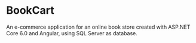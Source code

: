 # BookCart
An e-commerce application for an online book store created with ASP.NET Core 6.0 and Angular, using SQL Server as database.
